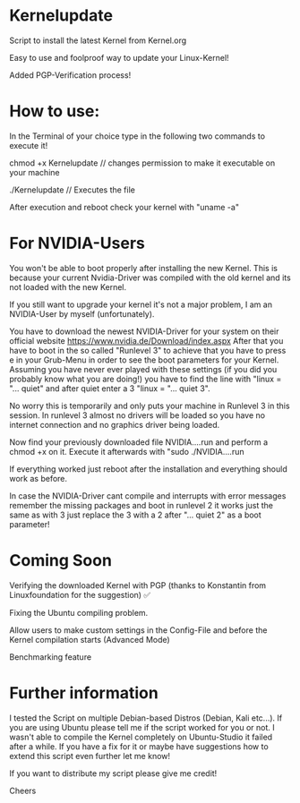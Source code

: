# Kernelupdate
Script to install the latest Kernel from Kernel.org

Easy to use and foolproof way to update your Linux-Kernel!

Added PGP-Verification process!

# How to use:

In the Terminal of your choice type in the following two commands to execute it!

chmod +x Kernelupdate // changes permission to make it executable on your machine

./Kernelupdate  // Executes the file

After execution and reboot check your kernel with "uname -a"

# For NVIDIA-Users
You won't be able to boot properly after installing the new Kernel. This is because your current Nvidia-Driver was compiled with the old kernel and its not loaded with the new Kernel.

If you still want to upgrade your kernel it's not a major problem, I am an NVIDIA-User by myself (unfortunately).

You have to download the newest NVIDIA-Driver for your system on their official website https://www.nvidia.de/Download/index.aspx After that you have to boot in the so called "Runlevel 3" to achieve that you have to press e in your Grub-Menu in order to see the boot parameters for your Kernel. Assuming you have never ever played with these settings (if you did you probably know what you are doing!) you have to find the line with "linux = "... quiet" and after quiet enter a 3 "linux = "... quiet 3".

No worry this is temporarily and only puts your machine in Runlevel 3 in this session. In runlevel 3 almost no drivers will be loaded so you have no internet connection and no graphics driver being loaded. 

Now find your previously downloaded file NVIDIA....run and perform a chmod +x on it. Execute it afterwards with "sudo ./NVIDIA....run 

If everything worked just reboot after the installation and everything should work as before.

In case the NVIDIA-Driver cant compile and interrupts with error messages remember the missing packages and boot in runlevel 2 it works just the same as with 3 just replace the 3 with a 2 after "... quiet 2" as a boot parameter!


# Coming Soon

Verifying the downloaded Kernel with PGP (thanks to Konstantin from Linuxfoundation for the suggestion) ✅

Fixing the Ubuntu compiling problem.

Allow users to make custom settings in the Config-File and before the Kernel compilation starts (Advanced Mode)

Benchmarking feature

# Further information 

I tested the Script on multiple Debian-based Distros (Debian, Kali etc...).
If you are using Ubuntu please tell me if the script worked for you or not. I wasn't able to compile the Kernel completely on Ubuntu-Studio it failed after a while.
If you have a fix for it or maybe have suggestions how to extend this script even further let me know!

If you want to distribute my script please give me credit!

Cheers
